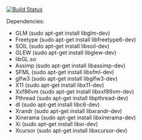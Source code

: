[![Build Status](https://travis-ci.org/jonathanbuchanan/Sunglasses.svg?branch=rendernode)](https://travis-ci.org/jonathanbuchanan/Sunglasses)

Dependencies:

* GLM (sudo apt-get install libglm-dev)
* Freetype (sudo apt-get install libfreetype6-dev)
* SOIL (sudo apt-get install libsoil-dev)
* GLEW (sudo apt-get install libglew-dev)
* libGL.so
* Assimp (sudo apt-get install libassimp-dev)
* SFML (sudo apt-get install libsfml-dev)
* glfw3 (sudo apt-get install libglfw3-dev)
* X11 (sudo apt-get install libx11-dev)
* Xxf86vm (sudo apt-get install libxxf86vm-dev)
* Pthread (sudo apt-get install libpthread-dev)
* dl (sudo apt-get install libc6-dev)
* Xrandr (sudo apt-get install libxrandr-dev)
* Xinerama (sudo apt-get install libxinerama-dev)
* Xi (sudo apt-get install libxi-dev)
* Xcursor (sudo apt-get install libxcursor-dev)
